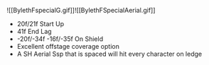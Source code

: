 ![[BylethFspecialG.gif]]![[BylethFSpecialAerial.gif]]
- 20f/21f Start Up
- 41f End Lag
- -20f/-34f -16f/-35f On Shield
- Excellent offstage coverage option
- A SH Aerial Ssp that is spaced will hit every character on ledge